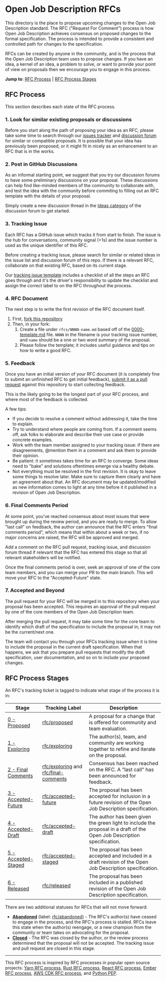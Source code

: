 # Open Job Description RFCs

This directory is the place to propose upcoming changes to the Open Job Description standard.
The RFC ("Request For Comment") process is how Open Job Description achieves consensus on proposed
changes to the formal specification. The process is intended to provide a consistent and controlled
path for changes to the specification. 

RFCs can be created by anyone in the community, and is the process that the Open Job Description team
uses to propose changes. If you have an idea, a kernel of an idea, a problem to solve, or want to
provide your point of view on proposals then we encourage you to engage in this process.

**Jump to**: [RFC Process](#rfc-process) | [RFC Process Stages](#rfc-process-stages)

## RFC Process

This section describes each state of the RFC process.

### 1. Look for similar existing proposals or discussions

Before you start along the path of proposing your idea as an RFC, please take some time
to search through our [issues tracker] and [discussion forum] for similar or compatible
proposals. It is possible that your idea has previously been proposed, or it might fit
in nicely as an enhancement to an RFC that is in the works.

[issues tracker]: https://github.com/xxyggoqtpcmcofkc/openjd-specifications/issues
[discussion forum]: https://github.com/xxyggoqtpcmcofkc/openjd-specifications/discussions/categories/ideas

### 2. Post in GitHub Discussions

As an informal starting point, we suggest that you try our discussion forums to have
some preliminary discussions on your proposal. These discussions can help find like-minded members of
the community to collaborate with, and test the idea with the community before commiting
to filling out an RFC template with the details of your proposal.

Simply create a new discussion thread in the [Ideas category] of the discussion forum to
get started.

[Ideas category]: https://github.com/xxyggoqtpcmcofkc/openjd-specifications/discussions/categories/ideas

### 3. Tracking Issue

Each RFC has a GitHub issue which tracks it from start to finish. The issue is
the hub for conversations, community signal (+1s) and the issue number is used
as the unique identifier of this RFC.

Before creating a tracking issue, please search for similar or related ideas 
in the issue list and discussion forum of this repo. If there is a relevant
RFC, collaborate on that existing RFC, based on its current stage.

Our [tracking issue template] includes a checklist of all the steps an RFC goes
through and it's the driver's responsibility to update the checklist and assign
the correct label to on the RFC throughout the process.

[tracking issue template]: https://github.com/xxyggoqtpcmcofkc/openjd-specifications/blob/master/.github/ISSUE_TEMPLATE/rfc.yml

### 4. RFC Document

The next step is to write the first revision of the RFC document itself.

1. First, [fork this repository]
2. Then, in your fork:
    1. Create a file under `rfcs/NNNN-name.md` based off of the [0000-template.md] file.
       `NNNN` in the filename is your tracking issue number, and `name` should be a one
       or two word summary of the proposal.
    2. Please follow the template; it includes useful guidance and tips on how to write a good RFC.

[fork this repository]: https://docs.github.com/en/pull-requests/collaborating-with-pull-requests/working-with-forks/fork-a-repo
[0000-template.md]: https://github.com/xxyggoqtpcmcofkc/openjd-specifications/blob/mainline/rfcs/0000-template.md

### 5. Feedback

Once you have an initial version of your RFC document (it is completely fine to
submit an unfinished RFC to get initial feedback), [submit it as a pull request]
against this repository to start collecting feedback.

This is the likely going to be the longest part of your RFC process, and where
most of the feedback is collected.

A few tips:

- If you decide to resolve a comment without addressing it, take the time to
  explain.
- Try to understand where people are coming from. If a comment seems off, ask
  folks to elaborate and describe their use case or provide concrete examples.
- Work with the team member assigned to your tracking issue: if there are disagreements,
  @mention them in a comment and ask them to provide their opinion.
- Be patient: it sometimes takes time for an RFC to converge. Some ideas need to "bake"
  and solutions oftentimes emerge via a healthy debate.
- Not everything must be resolved in the first revision. It is okay to leave
  some things to resolve later. Make sure to capture them clearly and have an
  agreement about that. An RFC document may be updated/modified as new information
  comes to light at any time before it it published in a revision of Open Job Description.

[submit it as a pull request]: https://docs.github.com/en/pull-requests/collaborating-with-pull-requests/proposing-changes-to-your-work-with-pull-requests/creating-a-pull-request-from-a-fork

### 6. Final Comments Period

At some point, you've reached consensus about most issues that were brought up
during the review period, and you are ready to merge. To allow "last call" on
feedback, the author can announce that the RFC enters "final comments period",
which means that within about a week or two, if no major concerns are raised, the
RFC will be approved and merged.

Add a comment on the RFC pull request, tracking issue, and discussion forum thread
if relevant that the RFC has entered this stage so that all relevant stakeholders
will be notified.

Once the final comments period is over, seek an approval of one of the core team
members, and you can merge your PR to the main branch. This will move your RFC
to the "Accepted-Future" state.

### 7. Accepted and Beyond

The pull request for your RFC will be merged in to this repository when your proposal
has been accepted. This requires an approval of the pull request by one of the core
members of the Open Job Description team.

After merging the pull request, it may take some time for the core team to identify
which draft of the specification to include the proposal in; it may not be the current/next
one. 

The team will contact you through your RFCs tracking issue when it is time to include
the proposal in the current draft specification. When that happens, we ask that you
prepare pull requests that modify the draft specification, user documentation, and
so on to include your proposed changes.

## RFC Process Stages

An RFC's tracking ticket is tagged to indicate what stage of the process it is in:

| Stage | Tracking Label | Description |
| ----- | -------------- | ----------- |
| [0 - Proposed](#Proposed) | [rfc/proposed] | A proposal for a change that is offered for community and team evaluation. |
| [1 - Exploring](#Exploring) | [rfc/exploring] | The author(s), team, and community are working together to refine and iterate on the proposal. |
| [2 - Final Comments](#LastCall) | [rfc/exploring] and [rfc/final-comments] | Consensus has been reached on the RFC. A "last call" has been announced for feedback. |
| [3 - Accepted-Future](#Future) | [rfc/accepted-future] | The proposal has been accepted for inclusion in a future revision of the Open Job Description specification. |
| [4 - Accepted-Draft](#Draft) | [rfc/accepted-draft] | The author has been given the green light to include the proposal in a draft of the Open Job Description specification. |
| [5 - Accepted-Staged](#Staged) | [rfc/accepted-staged] | The proposal has been accepted and included in a draft revision of the Open Job Description specification. |
| [6 - Released](#Released) | [rfc/released] | The proposal has been included in a published revision of the Open Job Description specification. |

There are two additional statuses for RFCs that will not move forward:
- **[Abandoned](#Abandoned)** (label: [rfc/abandoned]) - The RFC's author(s) have ceased to engage in the process, and the RFC's process is
  stalled. RFCs leave this state when the author(s) reengage, or a new champion from the community or team takes on
  advocating for the proposal.
- **[Closed](#Closed)** - The RFC was closed by the author, or the review process determined that the proposal will
  not be accepted. The tracking issue and pull request are closed in this stage.

[rfc/proposed]: https://github.com/xxyggoqtpcmcofkc/openjd-specifications/labels/rfc%2Fproposed
[rfc/exploring]: https://github.com/xxyggoqtpcmcofkc/openjd-specifications/labels/rfc%2Fexploring
[rfc/final-comments]: https://github.com/xxyggoqtpcmcofkc/openjd-specifications/labels/rfc%2Ffinal-comments
[rfc/accepted-future]: https://github.com/xxyggoqtpcmcofkc/openjd-specifications/labels/rfc%2Faccepted-future
[rfc/accepted-draft]: https://github.com/xxyggoqtpcmcofkc/openjd-specifications/labels/rfc%2Faccepted-draft
[rfc/accepted-staged]: https://github.com/xxyggoqtpcmcofkc/openjd-specifications/labels/rfc%2Faccepted-staged
[rfc/released]: https://github.com/xxyggoqtpcmcofkc/openjd-specifications/labels/rfc%2Freleased
[rfc/abandoned]: https://github.com/xxyggoqtpcmcofkc/openjd-specifications/labels/rfc%2Fabandoned

---

This RFC process is inspired by RFC processes in popular open source projects: [Yarn RFC process],
[Rust RFC process], [React RFC process], [Ember RFC process], [AWS CDK RFC process], and [Python PEP].

[yarn rfc process]: https://github.com/yarnpkg/rfcs
[rust rfc process]: https://github.com/rust-lang/rfcs
[react rfc process]: https://github.com/reactjs/rfcs
[ember rfc process]: https://github.com/emberjs/rfcs
[AWS CDK RFC process]: https://github.com/aws/aws-cdk-rfcs
[Python PEP]: https://peps.python.org/pep-0012/


